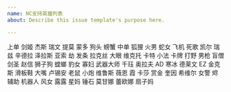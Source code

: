 ```yaml
---
name: NC支持英雄列表
about: Describe this issue template's purpose here.

---
```


上单 剑姬 杰斯 瑞文 提莫 蒙多 狗头 螃蟹
中单 狐狸 火男 蛇女 飞机 死歌 凯尔 瑞兹 辛德拉 泽拉斯 亚索 劫 发条 拉克丝 大眼 维克托 卡特 小法 卡牌
打野 男枪 盲僧 剑圣 赵信 狮子狗 螳螂 豹女 寡妇 武器大师 千珏 奥拉夫
AD 寒冰 德莱文 EZ 金克斯 滑板鞋 大嘴 卢锡安 老鼠 小炮 维鲁斯 薇恩 霞 卡莎 赏金 奎因 希维尔 女警 烬
辅助 机器人 风女 露露 星妈 锤石 莫甘娜 蕾欧娜 扇子妈
